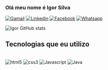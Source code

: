 ### Olá meu nome é Igor Silva

[![Gamail](https://img.shields.io/badge/Gmail-D14836?style=for-the-badge&logo=gmail&logoColor=white)](https://igoroliveiradasilva19@gmail.com)
[![Linkedin](https://img.shields.io/badge/LinkedIn-0077B5?style=for-the-badge&logo=linkedin&logoColor=white
)](https://www.linkedin.com/in/igor-o-silva/)
[![Facebook](https://img.shields.io/badge/Facebook-1877F2?style=for-the-badge&logo=facebook&logoColor=white)](https://www.facebook.com/IgorOliv20)
[![Whatsapp](https://img.shields.io/badge/WhatsApp-25D366?style=for-the-badge&logo=whatsapp&logoColor=white)](https://api.whatsapp.com/send/?phone=5551920017202text&type=phone_number&app_absent=0)



![Igor GitHub stats](https://github-readme-stats.vercel.app/api?username=igoroliveirasilva&show_icons=true&theme=radical)

## Tecnologias que eu utilizo
<div style="display: inline_block"><br/>

<img align="center" alt="html5" src="https://img.shields.io/badge/HTML5-E34F26?style=for-the-badge&logo=html5&logoColor=white">
<img align="center" alt="css3" src="https://img.shields.io/badge/CSS-239120?&style=for-the-badge&logo=css3&logoColor=white">
<img align="center" alt="Javascript" src="https://img.shields.io/badge/JavaScript-F7DF1E?style=for-the-badge&logo=javascript&logoColor=black">
<img align="center" alt="Java" src="https://img.shields.io/badge/Java-ED8B00?style=for-the-badge&logo=java&logoColor=white">
    
</div>

